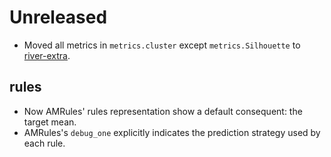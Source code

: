 # Unreleased

- Moved all metrics in `metrics.cluster` except `metrics.Silhouette` to [river-extra](https://github.com/online-ml/river-extra).

## rules

- Now AMRules' rules representation show a default consequent: the target mean.
- AMRules's `debug_one` explicitly indicates the prediction strategy used by each rule.
